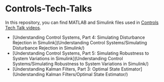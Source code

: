# Controls-Tech-Talks

In this repository, you can find MATLAB and Simulink files used in [Controls Tech Talk videos](https://www.mathworks.com/videos/tech-talks/controls.html).
- [Understanding Control Systems, Part 4: Simulating Disturbance Rejection in Simulink](Understanding Control Systems/Simulating Disturbance Rejection in Simulink/)
- [Understanding Control Systems, Part 5: Simulating Robustness to System Variations in Simulink](Understanding Control Systems/Simulating Robustness to System Variations in Simulink/)
- [Understanding Kalman Filters, Part 3: Optimal State Estimator](Understanding Kalman Filters/Optimal State Estimator/)
